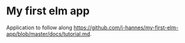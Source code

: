# My first elm app

Application to follow along
https://github.com/j-hannes/my-first-elm-app/blob/master/docs/tutorial.md.